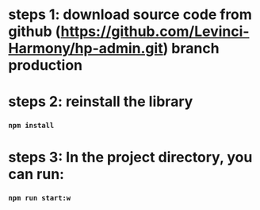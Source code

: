 # steps 1: download source code from github (https://github.com/Levinci-Harmony/hp-admin.git) branch production

# steps 2: reinstall the library
### `npm install`

# steps 3: In the project directory, you can run:
### `npm run start:w`
